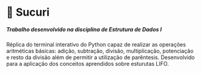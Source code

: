 # 🐍 Sucuri

##### Trabalho desenvolvido na disciplina de Estrutura de Dados I

Réplica do terminal interativo do Python capaz de realizar as operações aritméticas básicas: adição, subtração, divisão, multiplicação, potenciação e resto da divisão além de permitir a utilização de parêntesis. Desenvolvido para a aplicação dos conceitos aprendidos sobre esturutas LIFO. 
